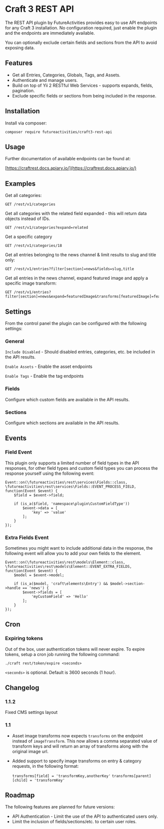 # Craft 3 REST API

The REST API plugin by FutureActivities provides easy to use API endpoints for any Craft 3 installation. 
No configuration required, just enable the plugin and the endpoints are immediately available.

You can optionally exclude certain fields and sections from the API to avoid exposing data.

## Features

- Get all Entries, Categories, Globals, Tags, and Assets.
- Authenticate and manage users.
- Build on top of Yii 2 RESTful Web Services - supports expands, fields, pagination.
- Exclude specific fields or sections from being included in the response.

## Installation

Install via composer:

    composer require futureactivities/craft3-rest-api
    

## Usage

Further documentation of available endpoints can be found at:

[https://craftrest.docs.apiary.io/](https://craftrest.docs.apiary.io/)

## Examples

Get all categories:

    GET /rest/v1/categories
    
Get all categories with the related field expanded - this will return data objects instead of IDs.

    GET /rest/v1/categories?expand=related

Get a specific category

    GET /rest/v1/categories/18

Get all entries belonging to the news channel & limit results to slug and title only:

    GET /rest/v1/entries?filter[section]=news&fields=slug,title
    
Get all entries in the news channel, expand featured image and apply a specific image transform:

    GET /rest/v1/entries?filter[section]=news&expand=featuredImage&transforms[featuredImage]=featuredFull,featuredThumb

## Settings

From the control panel the plugin can be configured with the following settings:

### General

`Include Disabled` - Should disabled entries, categories, etc. be included in the API results.

`Enable Assets` - Enable the asset endpoints

`Enable Tags` - Enable the tag endpoints

### Fields

Configure which custom fields are available in the API results.

### Sections

Configure which sections are available in the API results.

## Events

### Field Event

This plugin only supports a limited number of field types in the API responses, for other field
types and custom field types you can process the response yourself using the following event:

    Event::on(\futureactivities\rest\services\Fields::class, \futureactivities\rest\services\Fields::EVENT_PROCESS_FIELD, function(Event $event) {
        $field = $event->field;
        
        if (is_a($field, 'namespace\plugin\CustomFieldType'))
            $event->data = [
                'key' => 'value'   
            ];
        }
    });
    
### Extra Fields Event

Sometimes you might want to include additional data in the response, the following event will allow you to add your own fields
to the element.

    Event::on(\futureactivities\rest\models\Element::class, \futureactivities\rest\models\Element::EVENT_EXTRA_FIELDS, function(Event $event) {
        $model = $event->model;
        
        if (is_a($model, 'craft\elements\Entry') && $model->section->handle == 'news') {
            $event->fields = [
                'myCustomField' => 'Hello'  
            ];
        }
    });

## Cron

### Expiring tokens

Out of the box, user authentication tokens will never expire. To expire tokens, setup a cron job running
the following command:

    ./craft rest/token/expire <seconds>
    
`<seconds>` is optional. Default is 3600 seconds (1 hour).

## Changelog

### 1.1.2

Fixed CMS settings layout

### 1.1

- Asset image transforms now expects `transforms` on the endpoint instead of `imageTransform`. This now allows a comma separated value of transform keys and will return an array of transforms along with the original image url.
- Added support to specify image transforms on entry & category requests, in the following format:
    
    `transforms[field] = 'transformKey,anotherKey'`
    `transforms[parent][child] = 'transformKey'`

## Roadmap

The following features are planned for future versions:

- API Authentication - Limit the use of the API to authenticated users only.
- Limit the inclusion of fields/sections/etc. to certain user roles.